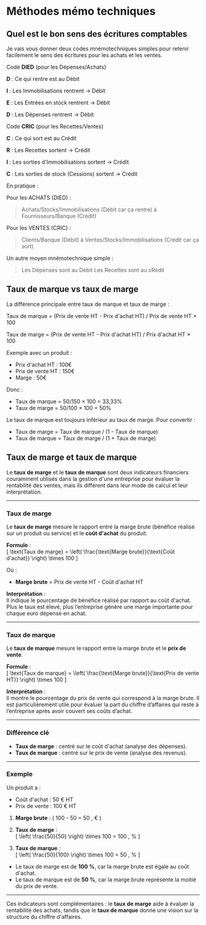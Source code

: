 # Méthodes mémo techniques

## Quel est le bon sens des écritures comptables

Je vais vous donner deux codes mnémotechniques simples pour retenir facilement le sens des écritures pour les achats et les ventes.

Code **DIED** (pour les Dépenses/Achats)


**D** : Ce qui rentre est au Débit

**I** : Les Immobilisations rentrent → Débit

**E** : Les Entrées en stock rentrent → Débit

**D** : Les Dépenses rentrent → Débit


Code **CRIC** (pour les Recettes/Ventes)


**C** : Ce qui sort est au Crédit

**R** : Les Recettes sortent → Crédit

**I** : Les sorties d'Immobilisations sortent → Crédit

**C** : Les sorties de stock (Cessions) sortent → Crédit

En pratique :

Pour les ACHATS (DIED) :

> Achats/Stocks/Immobilisations (Débit car ça rentre)
> à Fournisseurs/Banque (Crédit)

Pour les VENTES (CRIC) :

>Clients/Banque (Débit)
>à Ventes/Stocks/Immobilisations (Crédit car ça sort)

Un autre moyen mnémotechnique simple :

>Les Dépenses sont au Débit
>Les Recettes sont au cRédit

## Taux de marque vs taux de marge

La différence principale entre taux de marque et taux de marge :

Taux de marque = (Prix de vente HT - Prix d'achat HT) / Prix de vente HT × 100

Taux de marge = (Prix de vente HT - Prix d'achat HT) / Prix d'achat HT × 100

Exemple avec un produit :
- Prix d'achat HT : 100€
- Prix de vente HT : 150€
- Marge : 50€

Donc :
- Taux de marque = 50/150 × 100 = 33,33%
- Taux de marge = 50/100 × 100 = 50%

Le taux de marque est toujours inférieur au taux de marge. Pour convertir :
- Taux de marge = Taux de marque / (1 - Taux de marque)
- Taux de marque = Taux de marge / (1 + Taux de marge)

## Taux de marge et taux de marque

Le **taux de marge** et le **taux de marque** sont deux indicateurs financiers couramment utilisés dans la gestion d'une entreprise pour évaluer la rentabilité des ventes, mais ils diffèrent dans leur mode de calcul et leur interprétation.

---

### **Taux de marge**
Le **taux de marge** mesure le rapport entre la marge brute (bénéfice réalisé sur un produit ou service) et le **coût d'achat** du produit.

**Formule** :  
\[
\text{Taux de marge} = \left( \frac{\text{Marge brute}}{\text{Coût d'achat}} \right) \times 100
\]

Où :
- **Marge brute** = Prix de vente HT - Coût d'achat HT

**Interprétation** :  
Il indique le pourcentage de bénéfice réalisé par rapport au coût d'achat. Plus le taux est élevé, plus l’entreprise génère une marge importante pour chaque euro dépensé en achat.

---

### **Taux de marque**
Le **taux de marque** mesure le rapport entre la marge brute et le **prix de vente**.

**Formule** :  
\[
\text{Taux de marque} = \left( \frac{\text{Marge brute}}{\text{Prix de vente HT}} \right) \times 100
\]

**Interprétation** :  
Il montre le pourcentage du prix de vente qui correspond à la marge brute. Il est particulièrement utile pour évaluer la part du chiffre d’affaires qui reste à l’entreprise après avoir couvert ses coûts d’achat.

---

### **Différence clé**
- **Taux de marge** : centré sur le coût d'achat (analyse des dépenses).
- **Taux de marque** : centré sur le prix de vente (analyse des revenus).

---

### **Exemple**
Un produit a :
- Coût d'achat : 50 € HT
- Prix de vente : 100 € HT

1. **Marge brute** : \( 100 - 50 = 50 \, € \)

2. **Taux de marge** :  
   \[
   \left( \frac{50}{50} \right) \times 100 = 100 \, \%
   \]

3. **Taux de marque** :  
   \[
   \left( \frac{50}{100} \right) \times 100 = 50 \, \%
   \]

- Le taux de marge est de **100 %**, car la marge brute est égale au coût d'achat.
- Le taux de marque est de **50 %**, car la marge brute représente la moitié du prix de vente.

--- 

Ces indicateurs sont complémentaires : le **taux de marge** aide à évaluer la rentabilité des achats, tandis que le **taux de marque** donne une vision sur la structure du chiffre d'affaires.